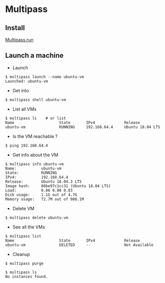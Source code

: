 # Multipass

## Install

[Multipass.run](https://multipass.run)


## Launch a machine

* Launch

```
$ multipass launch --name ubuntu-vm
Launched: ubuntu-vm  
```

* Get into

```
$ multipass shell ubuntu-vm                                
```

* List all VMs

```
$ multipass ls    # or list
Name                    State       IPv4             Release
ubuntu-vm               RUNNING     192.168.64.4     Ubuntu 18.04 LTS
```

* Is the VM reachable ?

```
$ ping 192.168.64.4
```

* Get info about the VM

```
$ multipass info ubuntu-vm
Name:           ubuntu-vm
State:          RUNNING
IPv4:           192.168.64.4
Release:        Ubuntu 18.04.3 LTS
Image hash:     86be97c1cc31 (Ubuntu 18.04 LTS)
Load:           0.06 0.08 0.03
Disk usage:     1.1G out of 4.7G
Memory usage:   72.7M out of 986.1M
```

* Delete VM

```
$ multipass delete ubuntu-vm
```

* See all the VMs

```
$ multipass list
Name                    State       IPv4             Release
ubuntu-vm               DELETED     --               Not Available
```

* Cleanup

```
$ multipass purge
```

```
$ multipass ls
No instances found.
```
